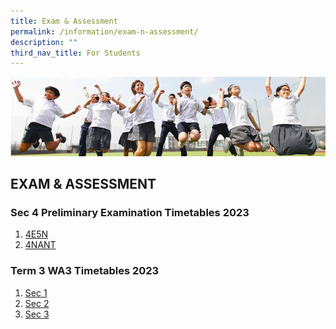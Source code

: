 ```yaml
---
title: Exam & Assessment
permalink: /information/exam-n-assessment/
description: ""
third_nav_title: For Students
---
```

![](/images/Hildan%20Matters/Exam%20Banner.jpg)

EXAM &amp; ASSESSMENT
-----------------

### Sec 4 Preliminary Examination Timetables 2023
1. [4E5N](/files/2023_o-levelprelimschedule_finalv3%2011%20aug%202023.pdf)
2. [4NANT](/files/Sec%204%20Preliminary%20Exam/2023%204nant_prelim_exam%20schedule_final.pdf)

### Term 3 WA3 Timetables 2023

1. [Sec 1](/files/WA3/2023shss%20sec%201%20term%203%20wa3.pdf)
2. [Sec 2](/files/WA3/2023shss%20sec%202%20term%203%20wa3.pdf)
3. [Sec 3](/files/WA3/2023shss%20sec%203%20term%203%20wa3.pdf)
